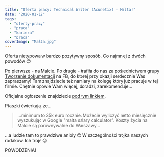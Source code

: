 ```yaml
---
title: "Oferta pracy: Technical Writer (Acunetix) - Malta!"
date: "2020-01-12"
tags:
  - "oferty-pracy"
  - "praca"
  - "kariera"
  - "praca"
coverImage: "Malta.jpg"
---
```


Oferta nietypowa w bardzo pozytywny sposób. Co najmniej z dwóch powodów 😊

Po pierwsze - na Malcie. Po drugie - trafiła do nas za pośrednictwem grupy
[Tworzenie dokumentacji](https://www.facebook.com/groups/tworzeniedokumentacji/permalink/1039072279767554/)
na FB, do której przy okazji serdecznie Was zapraszamy! Tam znajdziecie też
namiary na kolegę który już pracuje w tej firmie. Chętnie opowie Wam więcej,
doradzi, zarekomenduje...

Oficjalne ogłoszenie znajdziecie
[pod tym linkiem](https://www.acunetix.com/jobs/?fbclid=IwAR24X2s2i3z1YWkQFyUMXeQEk_H_5DSYYUOKyG0g1r5J1DuGkfgCzfJsSCs#op-319647-technical-writer).

Ptaszki ćwierkają, że...

> ...minimum to 35k euro rocznie. Możecie wyliczyć netto miesięcznie wyszukując
> w Google "malta salary calculator". Koszty życia na Malcie są porównywalne do
> Warszawy...

...a ludzie tam to prawdziwe anioły 😊 W szczególności trójka naszych rodaków.
Ich troje 😉

POWODZENIA!
